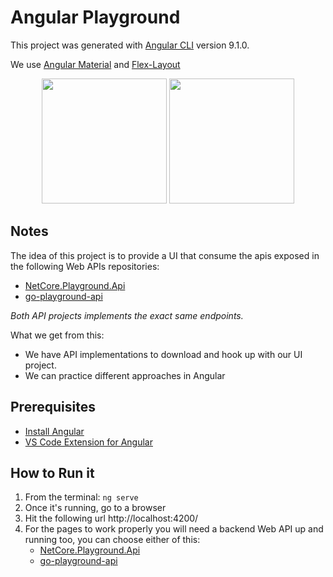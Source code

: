 # Angular Playground
This project was generated with [Angular CLI](https://github.com/angular/angular-cli) version 9.1.0.

We use [Angular Material](https://material.angular.io/) and [Flex-Layout](https://github.com/angular/flex-layout)

<p align="center">
  <img height="200" src="https://upload.wikimedia.org/wikipedia/commons/thumb/c/cf/Angular_full_color_logo.svg/250px-Angular_full_color_logo.svg.png">
  <img height="200" src="https://repository-images.githubusercontent.com/220078160/9353b600-0e54-11ea-9712-b79b66b93c00">
</p>

## Notes
The idea of this project is to provide a UI that consume the apis exposed in the following Web APIs repositories:
- [NetCore.Playground.Api](https://github.com/joacod/NetCore.Playground.Api)
- [go-playground-api](https://github.com/joacod/go-playground-api)

*Both API projects implements the exact same endpoints.*

What we get from this:
- We have API implementations to download and hook up with our UI project.
- We can practice different approaches in Angular

## Prerequisites
- [Install Angular](https://angular.io/)
- [VS Code Extension for Angular](https://marketplace.visualstudio.com/items?itemName=johnpapa.angular-essentials)

## How to Run it
1. From the terminal: `ng serve`
2. Once it's running, go to a browser
3. Hit the following url http://localhost:4200/
4. For the pages to work properly you will need a backend Web API up and running too, you can choose either of this:
    - [NetCore.Playground.Api](https://github.com/joacod/NetCore.Playground.Api)
    - [go-playground-api](https://github.com/joacod/go-playground-api)
